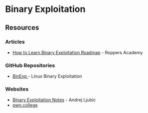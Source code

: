 # Binary Exploitation

## Resources

### Articles

* [How to Learn Binary Exploitation Roadmap](https://www.hoppersroppers.org/roadmap/training/pwning.html) - Roppers Academy

### GitHub Repositories

* [BinExp ](https://github.com/rosehgal/BinExp)- Linux Binary Exploitation

### Websites

* [Binary Exploitation Notes](https://ir0nstone.gitbook.io/notes) - Andrej Ljubic
* [pwn.college](https://pwn.college/)
